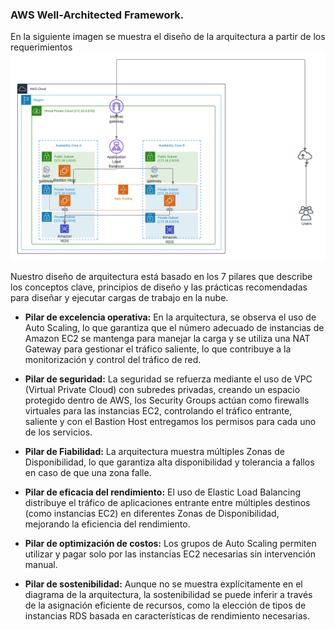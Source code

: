 ### AWS Well-Architected Framework.


En la siguiente imagen se muestra el diseño de la arquitectura a partir de los requerimientos
![](../img/Arquitectura.png)

Nuestro diseño de arquitectura está basado en los 7 pilares que describe los conceptos clave, principios de diseño y las prácticas recomendadas para diseñar y ejecutar cargas de trabajo en la nube.

- **Pilar de excelencia operativa:** En la arquitectura, se observa el uso de Auto Scaling, lo que garantiza que el número adecuado de instancias de Amazon EC2 se mantenga para manejar la carga y se utiliza una NAT Gateway para gestionar el tráfico saliente, lo que contribuye a la monitorización y control del tráfico de red.

- **Pilar de seguridad:** La seguridad se refuerza mediante el uso de VPC (Virtual Private Cloud) con subredes privadas, creando un espacio protegido dentro de AWS, los Security Groups actúan como firewalls virtuales para las instancias EC2, controlando el tráfico entrante, saliente y con el Bastion Host entregamos los permisos para cada uno de los servicios.

- **Pilar de Fiabilidad:** La arquitectura muestra múltiples Zonas de Disponibilidad, lo que garantiza alta disponibilidad y tolerancia a fallos en caso de que una zona falle.

- **Pilar de eficacia del rendimiento:** El uso de Elastic Load Balancing distribuye el tráfico de aplicaciones entrante entre múltiples destinos (como instancias EC2) en diferentes Zonas de Disponibilidad, mejorando la eficiencia del rendimiento.

- **Pilar de optimización de costos:** Los grupos de Auto Scaling permiten utilizar y pagar solo por las instancias EC2 necesarias sin intervención manual.

- **Pilar de sostenibilidad:** Aunque no se muestra explícitamente en el diagrama de la arquitectura, la sostenibilidad se puede inferir a través de la asignación eficiente de recursos, como la elección de tipos de instancias RDS basada en características de rendimiento necesarias.

